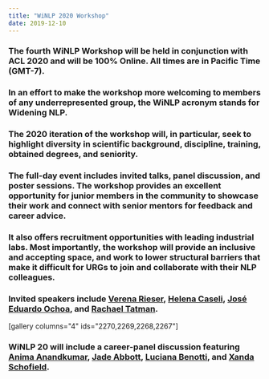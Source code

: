 ```yaml
---
title: "WiNLP 2020 Workshop"
date: 2019-12-10
---
```


### The fourth WiNLP Workshop will be held in conjunction with ACL 2020 and will be **100% Online**. All times are in Pacific Time (GMT-7).

### In an effort to make the workshop more welcoming to members of any underrepresented group, the WiNLP acronym stands for Widening NLP.

### The 2020 iteration of the workshop will, in particular, seek to highlight diversity in scientific background, discipline, training, obtained degrees, and seniority.

### The full-day event includes invited talks, panel discussion, and poster sessions. The workshop provides an excellent opportunity for junior members in the community to showcase their work and connect with senior mentors for feedback and career advice.

### It also offers recruitment opportunities with leading industrial labs. Most importantly, the workshop will provide an inclusive and accepting space, and work to lower structural barriers that make it difficult for URGs to join and collaborate with their NLP colleagues.

### Invited speakers include **[Verena Rieser](https://sites.google.com/site/verenateresarieser/), [Helena Caseli](https://sites.google.com/site/lalicufscar/pessoas/helena-caseli?fbclid=IwAR2KWVws1PtQ76JO3OgCf4-Ml_WcpHhHWlbB5M8-aDZYGP2vwolXGLP-P3Q), [José Eduardo Ochoa](https://www.linkedin.com/in/jos%C3%A9-eduardo-ochoa-luna-6451b78/)**, and **[Rachael Tatman](http://www.rctatman.com/)**.

\[gallery columns="4" ids="2270,2269,2268,2267"\]

### WiNLP 20 will include a career-panel discussion featuring **[Anima Anandkumar](http://tensorlab.cms.caltech.edu/users/anima/), [Jade Abbott](https://www.linkedin.com/in/jade-abbott-5b3a692a), [Luciana Benotti](https://www.linkedin.com/in/luciana-benotti/)**, and **[Xanda Schofield](https://www.cs.hmc.edu/~xanda/)**.
